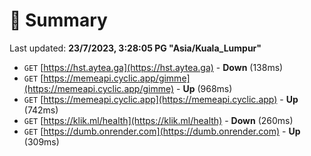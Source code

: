 # 📖 Summary
Last updated: **23/7/2023, 3:28:05 PG "Asia/Kuala_Lumpur"**

- `GET` [https://hst.aytea.ga](https://hst.aytea.ga) - **Down** (138ms)
- `GET` [https://memeapi.cyclic.app/gimme](https://memeapi.cyclic.app/gimme) - **Up** (968ms)
- `GET` [https://memeapi.cyclic.app](https://memeapi.cyclic.app) - **Up** (742ms)
- `GET` [https://klik.ml/health](https://klik.ml/health) - **Down** (260ms)
- `GET` [https://dumb.onrender.com](https://dumb.onrender.com) - **Up** (309ms)
